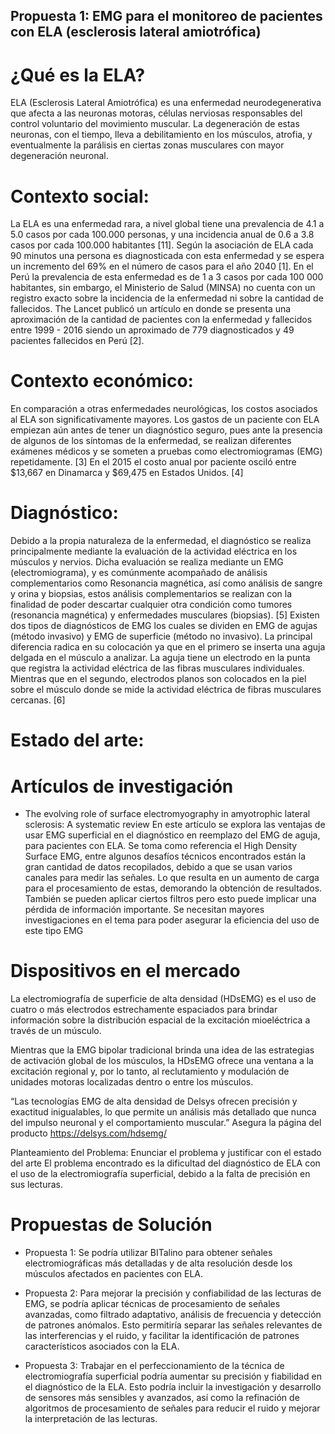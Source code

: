 ## Propuesta 1: EMG para el monitoreo de pacientes con ELA (esclerosis lateral amiotrófica)

# ¿Qué es la ELA?
ELA (Esclerosis Lateral Amiotrófica) es una enfermedad neurodegenerativa que afecta a las neuronas motoras, células nerviosas responsables del control voluntario del movimiento muscular. La degeneración de estas neuronas, con el tiempo, lleva a debilitamiento en los músculos, atrofia, y eventualmente la parálisis en ciertas zonas musculares con mayor degeneración neuronal.

# Contexto social:
La ELA es una enfermedad rara, a nivel global tiene una prevalencia de 4.1 a 5.0 casos por cada 100.000 personas, y una incidencia anual de 0.6 a 3.8 casos por cada 100.000 habitantes [11]. Según la asociación de ELA cada 90 minutos una persona es diagnosticada con esta enfermedad y se espera un incremento del 69% en el número de casos para el año 2040 [1].
En el Perú la prevalencia de esta enfermedad es de 1 a 3 casos por cada 100 000 habitantes, sin embargo, el Ministerio de Salud (MINSA) no cuenta con un registro exacto sobre la incidencia de la enfermedad ni sobre la cantidad de fallecidos. The Lancet publicó un artículo en donde se presenta una aproximación de la cantidad de pacientes con la enfermedad y fallecidos entre 1999 - 2016 siendo un aproximado de 779 diagnosticados y 49 pacientes fallecidos en Perú [2].

# Contexto económico:
En comparación a otras enfermedades neurológicas, los costos asociados al ELA son significativamente mayores. Los gastos de un paciente con ELA empiezan aún antes de tener un diagnóstico seguro, pues ante la presencia de algunos de los síntomas de la enfermedad, se realizan diferentes exámenes médicos y se someten a pruebas como electromiogramas (EMG) repetidamente. [3] En el 2015 el costo anual por paciente osciló entre $13,667 en Dinamarca y $69,475 en Estados Unidos. [4]

# Diagnóstico:
Debido a la propia naturaleza de la enfermedad, el diagnóstico se realiza principalmente mediante la evaluación de la actividad eléctrica en los músculos y nervios. Dicha evaluación se realiza mediante un EMG (electromiograma), y es comúnmente acompañado de análisis complementarios como Resonancia magnética, así como análisis de sangre y orina y biopsias, estos análisis complementarios se realizan con la finalidad de poder descartar cualquier otra condición como tumores (resonancia magnética) y enfermedades musculares (biopsias). [5]
Existen dos tipos de diagnósticos de EMG los cuales se dividen en EMG de agujas (método invasivo) y EMG de superficie (método no invasivo). La principal diferencia radica en su colocación ya que en el primero se inserta una aguja delgada en el músculo a analizar. La aguja tiene un electrodo en la punta que registra la actividad eléctrica de las fibras musculares individuales. Mientras que en el segundo, electrodos planos son colocados en la piel sobre el músculo donde se mide la actividad eléctrica de fibras musculares cercanas. [6]

# Estado del arte:

# Artículos de investigación

- The evolving role of surface electromyography in amyotrophic lateral sclerosis: A systematic review
En este artículo se explora las ventajas de usar EMG superficial en el diagnóstico en reemplazo del EMG de aguja, para pacientes con ELA. 
Se toma como referencia el High Density Surface EMG, entre algunos desafíos técnicos encontrados están la gran cantidad de datos recopilados, debido a que se usan varios canales para medir las señales. Lo que resulta en un aumento de carga para el procesamiento de estas, demorando la obtención de resultados. También se pueden aplicar ciertos filtros pero esto puede implicar una pérdida de información importante.
Se necesitan mayores investigaciones en el tema para poder asegurar la eficiencia del uso de este tipo EMG

# Dispositivos en el mercado
La electromiografía de superficie de alta densidad (HDsEMG) es el uso de cuatro o más electrodos estrechamente espaciados para brindar información sobre la distribución espacial de la excitación mioeléctrica a través de un músculo.

Mientras que la EMG bipolar tradicional brinda una idea de las estrategias de activación global de los músculos, la HDsEMG ofrece una ventana a la excitación regional y, por lo tanto, al reclutamiento y modulación de unidades motoras localizadas dentro o entre los músculos. 

“Las tecnologías EMG de alta densidad de Delsys ofrecen precisión y exactitud inigualables, lo que permite un análisis más detallado que nunca del impulso neuronal y el comportamiento muscular.” Asegura la página del producto https://delsys.com/hdsemg/ 

Planteamiento del Problema: Enunciar el problema y justificar con el estado del arte
El problema encontrado es la dificultad del diagnóstico de ELA con el uso de la electromiografía superficial, debido a la falta de precisión en sus lecturas.

# Propuestas de Solución
- Propuesta 1: Se podría utilizar BITalino para obtener señales electromiográficas más detalladas y de alta resolución desde los músculos afectados en pacientes con ELA.

- Propuesta 2: Para mejorar la precisión y confiabilidad de las lecturas de EMG, se podría aplicar técnicas de procesamiento de señales avanzadas, como filtrado adaptativo, análisis de frecuencia y detección de patrones anómalos. Esto permitiría separar las señales relevantes de las interferencias y el ruido, y facilitar la identificación de patrones característicos asociados con la ELA.

- Propuesta 3: Trabajar en el perfeccionamiento de la técnica de electromiografía superficial podría aumentar su precisión y fiabilidad en el diagnóstico de la ELA. Esto podría incluir la investigación y desarrollo de sensores más sensibles y avanzados, así como la refinación de algoritmos de procesamiento de señales para reducir el ruido y mejorar la interpretación de las lecturas.
